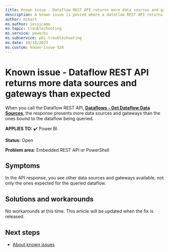 ```yaml
---
title: Known issue - Dataflow REST API returns more data sources and gateways than expected
description: A known issue is posted where a dataflow REST API returns more data sources and gateways than expected
author: mihart
ms.author: jessicamo
ms.topic: troubleshooting
ms.service: powerbi
ms.subservice: pbi-troubleshooting
ms.date: 10/18/2023
ms.custom: known-issue-526
---
```


# Known issue - Dataflow REST API returns more data sources and gateways than expected

When you call the Dataflow REST API, [**Dataflows - Get Dataflow Data Sources**](/rest/api/power-bi/dataflows/get-dataflow-data-sources), the response presents more data sources and gateways than the ones bound to the dataflow being queried.

**APPLIES TO:** ✔️ Power BI

**Status:** Open

**Problem area:** Embedded REST API or PowerShell

## Symptoms

In the API response, you see other data sources and gateways available, not only the ones expected for the queried dataflow.

## Solutions and workarounds

No workarounds at this time. This article will be updated when the fix is released.

## Next steps

- [About known issues](/power-bi/troubleshoot/known-issues/power-bi-known-issues)
